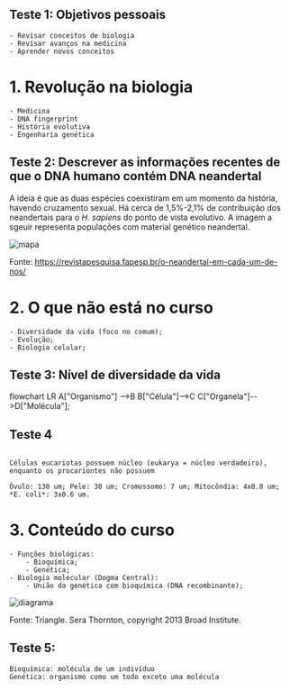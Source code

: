 ## Teste 1: Objetivos pessoais

    - Revisar conceitos de biologia
    - Revisar avanços na medicina
    - Aprender novos conceitos

# 1. Revolução na biologia

    - Medicina
    - DNA fingerprint
    - História evolutiva
    - Engenharia genética

## Teste 2: Descrever as informações recentes de que o DNA humano contém DNA neandertal

A ideia é que as duas espécies coexistiram em um momento da história, havendo cruzamento sexual.
Há cerca de 1,5%-2,1% de contribuição dos neandertais para o *H. sapiens* do ponto de vista evolutivo.
A imagem a sgeuir representa populações com material genético neandertal.

![mapa](https://revistapesquisa.fapesp.br/wp-content/uploads/2017/10/012-017_notas_260.jpg)

Fonte: https://revistapesquisa.fapesp.br/o-neandertal-em-cada-um-de-nos/

# 2. O que não está no curso
    - Diversidade da vida (foco no comum);
    - Evolução;
    - Biologia celular;

## Teste 3: Nível de diversidade da vida

flowchart LR
    A["Organismo"] -->B
    B["Célula"]-->C
    C["Organela"]-->D["Molécula"];

## Teste 4

``` Maior tempo de evolução foi do surgimento de células eucarióticas após o surgimento das células procariotas (cerca de 2 bilhões de anos). Após o resfriamento da Terra, as primeiras células procariotas surgiram após 0.3 bilhões de anos.

Células eucariotas possuem núcleo (eukarya = núcleo verdadeiro), enquanto os procariontes não possuem

Óvulo: 130 um; Pele: 30 um; Cromossomo: 7 um; Mitocôndia: 4x0.8 um; *E. coli*: 3x0.6 um.
```

# 3. Conteúdo do curso
    - Funções biológicas:
        - Bioquímica;
        - Genética;
    - Biologia molecular (Dogma Central):
        - União da genética com bioquímica (DNA recombinante);

![diagrama](https://courses.edx.org/assets/courseware/v1/fa93bacdf6b875ae9d268ffad1f25d5d/asset-v1:MITx+7.00x+3T2023+type@asset+block/biology_triangle.png)

Fonte: Triangle. Sera Thornton, copyright 2013 Broad Institute.

## Teste 5:

```
Bioquímica: molécula de um indivíduo
Genética: organismo como um todo exceto uma molécula
```
